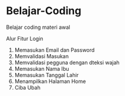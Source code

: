 # Belajar-Coding
Belajar coding materi awal

Alur Fitur Login
1. Memasukan Email dan Password
2. Memvalidasi Masukan
3. Memvalidasi pegguna dengan dteksi wajah
4. Memasukan Nama Ibu
5. Memasukan Tanggal Lahir
6. Menampilkan Halaman Home
7. Ciba Ubah
